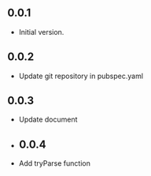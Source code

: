 ## 0.0.1

- Initial version.

## 0.0.2

- Update git repository in pubspec.yaml

## 0.0.3

- Update document

- ## 0.0.4

- Add tryParse function